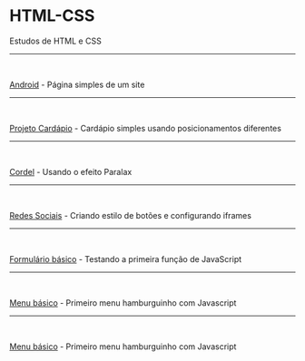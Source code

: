 # HTML-CSS

 Estudos de HTML e CSS
 <hr>
 <br>

<p>
<a href="https://debizinha-santos.github.io/HTML-CSS/3101-android/index.html" target="_blank">Android</a> - Página simples de um site</p>
<hr>
<br>
<p>
<a href="https://debizinha-santos.github.io/HTML-CSS/0802-cardapio/index.html" target="_blank">Projeto Cardápio</a> - Cardápio simples usando posicionamentos diferentes</p>
<hr>
<br>
<p>
<a href="https://debizinha-santos.github.io/HTML-CSS/1002-cordel/index.html" target="_blank">Cordel</a> - Usando o efeito Paralax</p>
<hr>
<br>
<p>
<a href="https://debizinha-santos.github.io/HTML-CSS/1102-redessociais/index.html" target="_blank">Redes Sociais</a> - Criando estilo de botões e configurando iframes</p>
<hr>
<br>
<p>
<a href="https://debizinha-santos.github.io/HTML-CSS/tabelas-formularios/formulario003.html" target="_blank">Formulário básico</a> - Testando a primeira função de JavaScript</p>
<hr>
<br>
<p>
<a href="https://debizinha-santos.github.io/HTML-CSS/1502-mediaquery/index.html" target="_blank">Menu básico</a> - Primeiro menu hamburguinho com Javascript</p>
<hr>
<br>
<p>
<a href="https://debizinha-santos.github.io/HTML-CSS/1602-login/index.html" target="_blank">Menu básico</a> - Primeiro menu hamburguinho com Javascript</p>
